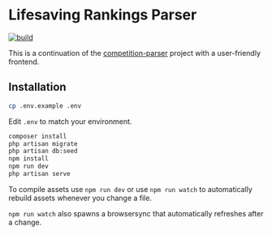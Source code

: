 # Lifesaving Rankings Parser
[![build](https://github.com/rubenvanerk/lifesavingrankings-parser/workflows/build/badge.svg)](https://github.com/rubenvanerk/lifesavingrankings-parser/actions?query=workflow%3Abuild)

This is a continuation of the [competition-parser](https://github.com/rubenvanerk/competition-parser) project with a user-friendly frontend.

## Installation

```bash
cp .env.example .env
```

Edit `.env` to match your environment. 

```bash
composer install  
php artisan migrate
php artisan db:seed
npm install
npm run dev
php artisan serve
```

To compile assets use `npm run dev` or use `npm run watch` to automatically rebuild assets whenever you change a file.

`npm run watch` also spawns a browsersync that automatically refreshes after a change.
